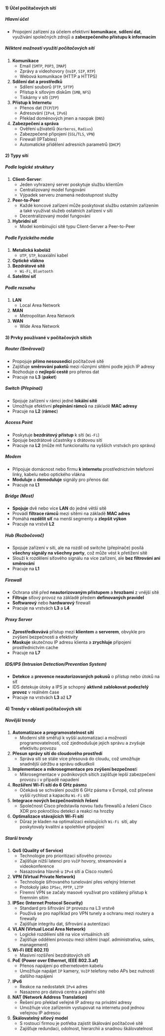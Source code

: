#### 1) Účel počítačových sítí 
##### Hlavní účel
- Propojení zařízení za účelem efektivní **komunikace**, **sdílení dat**, využívání společných zdrojů a **zabezpečeného přístupu k informacím**
##### Některé možnosti využití počítačových sítí
1) **Komunikace**
	- Email (`SMTP`, `POP3`, `IMAP`)
	- Zprávy a videohovory (`VoIP`, `SIP`, `RTP`)
	- Webová komunikace (HTTP a HTTPS)
2) **Sdílení dat a prostředků**
	- Sdílení souborů (`FTP`, `SFTP`)
	- Přístup k síťovým diskům (`SMB`, `NFS`)
	- Tiskárny v síti (`IPP`)
3) **Přístup k Internetu**
	- Přenos dat (`TCP`/`IP`)
	- Adresování (`IPv4`, `IPv6`)
	- Překlad doménových jmen a naopak (`DNS`)
4) **Zabezpečení a správa**
	- Ověření uživatelů (`Kerberos`, `Radius`)
	- Zabezpečené připojení (`SSL`/`TLS`, `VPN`)
	- Firewall (IPTables)
	- Automatické přidělení adresních parametrů (``DHCP``)
#### 2) Typy sítí
##### Podle logické struktury
1) **Client-Server**:
	- Jeden vyhrazený server poskytuje službu klientům
	- Centralizovaný model fungování
	- Výpadek serveru znamená nedostupnost služby
2) **Peer-to-Peer**
	- Každé koncové zařízení může poskytovat službu ostatním zařízením a také využívat služeb ostatních zařízení v síti
	- Decentralizovaný model fungování
3) **Hybridní síť**
	- Model kombinující sítě typu Client-Server a Peer-to-Peer
##### Podle Fyzického média
1) **Metalická kabeláž**
	- `UTP`, `STP`, koaxiální kabel
2) **Optické vlákno**
3) **Bezdrátové sítě**
	- `Wi-Fi`, `Bluetooth`
4) **Satelitní síť**
##### Podle rozsahu
1) **LAN**
	- Local Area Network
2) **MAN**
	- Metropolitan Area Network
3) **WAN**
	- Wide Area Network
#### 3) Prvky používané v počítačových sítích
##### Router (Směrovač)
- Propojuje **přímo nesousedící** počítačové sítě
- Zajišťuje **směrování paketů** mezi různými sítěmi podle jejich IP adresy
- Rozhoduje o **nejlepší cestě** pro přenos dat
- Pracuje na **L3** (**paket**)
##### Switch (Přepínač)
- Spojuje zařízení v rámci jedné **lokální sítě**
- Umožňuje efektivní **přepínání rámců** na základě **MAC adresy**
- Pracuje na **L2** (**rámec**)
##### Access Point
- Poskytuje **bezdrátový přístup** k síti (`Wi-Fi`)
- Spojuje bezdrátové účastníky s drátovou sítí
- Pracuje na **L2** (může mít funkcionalitu na vyšších vrstvách pro správu)
##### Modem
- Připojuje domácnost nebo firmu **k internetu** prostřednictvím telefonní linky, kabelu nebo optického vlákna
- **Moduluje** a **demoduluje** signály pro přenos dat
- Pracuje na **L1**
##### Bridge (Most)
- **Spojuje** dvě nebo více **LAN** do jedné větší sítě
- Provádí **filtrace rámců** mezi sítěmi na základě **MAC adres**
- Pomáhá **rozdělit síť** na menší segmenty a **zlepšit výkon**
- Pracuje na vrstvě **L2**
##### Hub (Rozbočovač)
- Spojuje zařízení v síti, ale na rozdíl od switche (přepínače) posílá **všechny signály na všechny porty**, což může vést k přetížení sítě
- Slouží k rozdělení síťového signálu na více zařízení, ale **bez filtrování ani směrování**
- Pracuje na **L1**
##### Firewall
- Ochrana sítě před **neautorizovaným přístupem** a **hrozbami** z vnější sítě
- **Filtruje** síťový provoz na základě předem **definovaných pravidel**
- **Softwarový** nebo **hardwarový** firewall
- Pracuje na vrstvách **L3** a **L4**
##### Proxy Server
- **Zprostředkovává** přístup mezi **klientem** a **serverem**, obvykle pro zvýšení bezpečnosti a efektivity
- **Maskuje** skutečnou IP adresu klienta a **zrychluje** připojení prostřednictvím cache
- Pracuje na **L7**
##### IDS/IPS (Intrusion Detection/Prevention System)
- **Detekce** a **prevence neautorizovaných pokusů** o přístup nebo útoků na síť
- IDS detekuje útoky a IPS je schopný **aktivně zablokovat podezřelý provoz** v reálném čase
- Pracuje na vrstvách **L3** až **L7**
#### 4) Trendy v oblasti počítačových sítí
##### Novější trendy
1) **Automatizace a programovatelnost sítí**
	- Moderní sítě směřují k vyšší automatizaci a možnosti programovatelnosti, což zjednodušuje jejich správu a zvyšuje efektivitu provozu
2) **Přesun správy sítí do cloudového prostředí**
	- Správa sítí se stále více přesouvá do cloudu, což umožňuje snadnější údržbu a správu odkudkoli
3) **Implementace a mikrosegmentace pro zvýšení bezpečnos**ti
	- Mikrosegmentace v podnikových sítích zajišťuje lepší zabezpečení provozu i v případě napadení
4) **Rozšíření Wi-Fi sítí do 6 GHz pásm**a
	- Očekává se schválení použití 6 GHz pásma v Evropě, což přinese vyšší rychlost a kapacitu `Wi-Fi` sítí
5) **Integrace nových bezpečnostních řešení**
	- Společnost Cisco představila novou řadu firewallů a řešení Cisco XDR pro pokročilou detekci a reakci na hrozby
6) **Optimalizace stávajících Wi-Fi sítí**
	- Důraz je kladen na optimalizaci existujících `Wi-Fi `sítí, aby poskytovaly kvalitní a spolehlivé připojení
##### Starší trendy
1) **QoS (Quality of Service)**
	- Technologie pro prioritizaci síťového provozu
	- Zajišťuje nižší latenci pro `VoIP` hovory, streamování a videokonference
	- Nasazována hlavně u `IPv4` sítí a Cisco routerů
2) **VPN (Virtual Private Network)**
	- Technologie šifrovaného tunelování přes veřejný Internet
	- Protokoly jako `IPSec`, `PPTP`, `L2TP`
	- FIremní VPN se začaly masově využívat pro vzdálený přístup k firemním sítím
3) **IPSec (Internet Protocol Security)**
	- Standard pro šifrování `IP` provozu na L3 vrstvě
	- Používá se pro například pro VPN tunely a ochranu mezi routery a firewally
	- Zajišťuje integritu dat, šifrování a autentizaci
4) **VLAN (Virtual Local Area Network)**
	- Logické rozdělení sítě na více virtuálních sítí
	- Zajišťuje oddělení provozu mezi sítěmi (např. administrativa, sales, management)
5) **Wi-Fi (IEE 802.11)**
	- Masivní rozšíření bezdrátových sítí
6) **PoE (Power over Ethernet, IEEE 802.3.af)**
	- Přenos napájení po ethernetovém kabelu
	- Umožňuje napájet `IP` kamery, `VoIP` telefony nebo APs bez nutnosti dalšího napájení
7) **IPv6**
	- Reakce na nedostatek `IPv4` adres
	- Nasazeno pro datová centra a páteřní sítě
8) **NAT (Network Address Translation)**
	- Řešení pro překlad veřejné IP adresy na privátní adresy
	- Umožňuje více zařízením vystupovat na internetu pod jednou veřejnou IP adresou
9) **Škálovatelný síťový model**
	- S rostoucí firmou je potřeba zajistit škálování počítačové sítě
	- Zajišťuje redundaci, odolnost, hierarchii a snadnou škálovatelnost